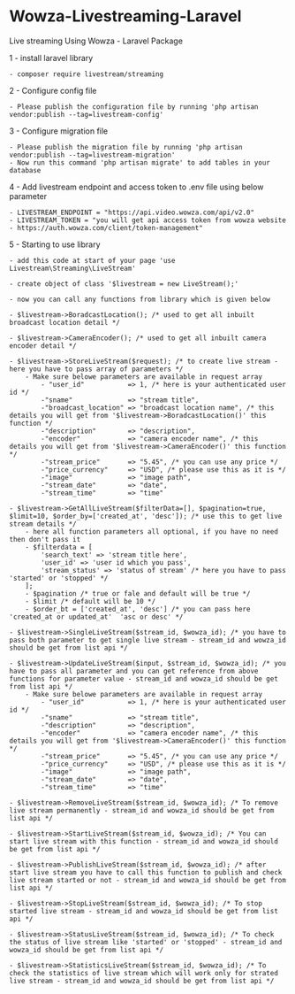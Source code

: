 # Wowza-Livestreaming-Laravel

Live streaming Using Wowza - Laravel Package

1 - install laravel library

    - composer require livestream/streaming

2 - Configure config file

    - Please publish the configuration file by running 'php artisan vendor:publish --tag=livestream-config'

3 - Configure migration file

    - Please publish the migration file by running 'php artisan vendor:publish --tag=livestream-migration'
    - Now run this command 'php artisan migrate' to add tables in your database

4 - Add livestream endpoint and access token to .env file using below parameter

    - LIVESTREAM_ENDPOINT = "https://api.video.wowza.com/api/v2.0"
    - LIVESTREAM_TOKEN = "you will get api access token from wowza website - https://auth.wowza.com/client/token-management"

5 - Starting to use library

    - add this code at start of your page 'use Livestream\Streaming\LiveStream'

    - create object of class '$livestream = new LiveStream();'

    - now you can call any functions from library which is given below

    - $livestream->BoradcastLocation(); /* used to get all inbuilt broadcast location detail */

    - $livestream->CameraEncoder(); /* used to get all inbuilt camera encoder detail */

    - $livestream->StoreLiveStream($request); /* to create live stream - here you have to pass array of parameters */
        - Make sure belowe parameters are available in request array
            - "user_id"           => 1, /* here is your authenticated user id */
            -"sname"              => "stream title",
            -"broadcast_location" => "broadcast location name", /* this details you will get from '$livestream->BoradcastLocation()' this function */
            -"description"        => "description",
            -"encoder"            => "camera encoder name", /* this details you will get from '$livestream->CameraEncoder()' this function */
            -"stream_price"       => "5.45", /* you can use any price */
            -"price_currency"     => "USD", /* please use this as it is */
            -"image"              => "image path",
            -"stream_date"        => "date",
            -"stream_time"        => "time"

    - $livestream->GetAllLiveStream($filterData=[], $pagination=true, $limit=10, $order_by=['created_at', 'desc']); /* use this to get live stream details */
        - here all function parameters all optional, if you have no need then don't pass it
        - $filterdata = [
            'search_text' => 'stream title here',
            'user_id' => 'user id which you pass',
            'stream_status' => 'status of stream' /* here you have to pass 'started' or 'stopped' */
        ];
        - $pagination /* true or fale and default will be true */
        - $limit /* default will be 10 */
        - $order_bt = ['created_at', 'desc'] /* you can pass here 'created_at or updated_at'  'asc or desc' */

    - $livestream->SingleLiveStream($stream_id, $wowza_id); /* you have to pass both parameter to get single live stream - stream_id and wowza_id should be get from list api */

    - $livestream->UpdateLiveStream($input, $stream_id, $wowza_id); /* you have to pass all parameter and you can get reference from above functions for parameter value - stream_id and wowza_id should be get from list api */
        - Make sure belowe parameters are available in request array
            - "user_id"           => 1, /* here is your authenticated user id */
            -"sname"              => "stream title",
            -"description"        => "description",
            -"encoder"            => "camera encoder name", /* this details you will get from '$livestream->CameraEncoder()' this function */
            -"stream_price"       => "5.45", /* you can use any price */
            -"price_currency"     => "USD", /* please use this as it is */
            -"image"              => "image path",
            -"stream_date"        => "date",
            -"stream_time"        => "time"

    - $livestream->RemoveLiveStream($stream_id, $wowza_id); /* To remove live stream permanently - stream_id and wowza_id should be get from list api */

    - $livestream->StartLiveStream($stream_id, $wowza_id); /* You can start live stream with this function - stream_id and wowza_id should be get from list api */

    - $livestream->PublishLiveStream($stream_id, $wowza_id); /* after start live stream you have to call this function to publish and check live stream started or not - stream_id and wowza_id should be get from list api */

    - $livestream->StopLiveStream($stream_id, $wowza_id); /* To stop started live stream - stream_id and wowza_id should be get from list api */

    - $livestream->StatusLiveStream($stream_id, $wowza_id); /* To check the status of live stream like 'started' or 'stopped' - stream_id and wowza_id should be get from list api */

    - $livestream->StatisticsLiveStream($stream_id, $wowza_id); /* To check the statistics of live stream which will work only for strated live stream - stream_id and wowza_id should be get from list api */